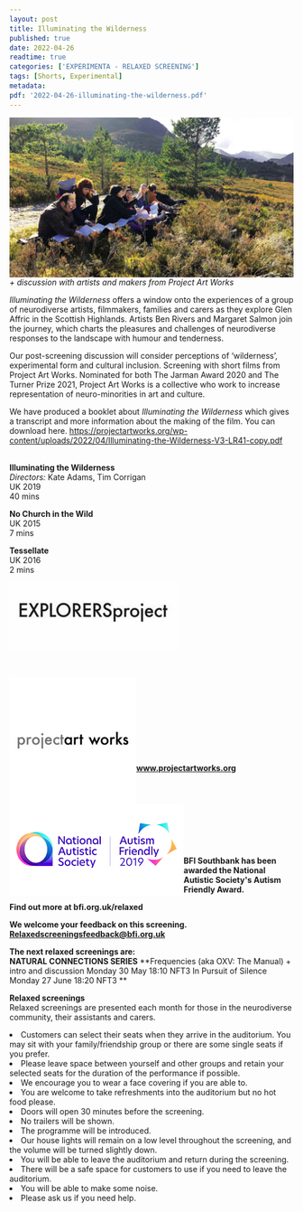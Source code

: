 ```yaml
---
layout: post
title: Illuminating the Wilderness
published: true
date: 2022-04-26
readtime: true
categories: ['EXPERIMENTA - RELAXED SCREENING']
tags: [Shorts, Experimental]
metadata: 
pdf: '2022-04-26-illuminating-the-wilderness.pdf'
---
```


<img style="float: left;" src="/img/illuminating-the-wilderness-01.jpg"><br><br>

_+ discussion with artists and makers from  Project Art Works_

_Illuminating the Wilderness_ offers a window onto the experiences of a group of neurodiverse artists, filmmakers, families and carers as they explore Glen Affric in the Scottish Highlands. Artists Ben Rivers and Margaret Salmon join the journey, which charts the pleasures and challenges of neurodiverse responses to the landscape with humour and tenderness.

Our post-screening discussion will consider perceptions of ‘wilderness’, experimental form and cultural inclusion. Screening with short films from Project Art Works. Nominated for both  The Jarman Award 2020 and The Turner Prize 2021, Project Art Works is a collective who work to increase representation of neuro-minorities in art and culture.

We have produced a booklet about _Illuminating the Wilderness_ which gives a transcript and more information about the making of the film. You can download here.
https://projectartworks.org/wp-content/uploads/2022/04/Illuminating-the-Wilderness-V3-LR41-copy.pdf
<br><br>

**Illuminating the Wilderness**  
_Directors:_ Kate Adams, Tim Corrigan  
UK 2019  
40 mins

**No Church in the Wild**  
UK 2015  
7 mins

**Tessellate**  
UK 2016  
2 mins


<img style="float: left;" src="/img/explorers.jpg"><br><br><br><br><br><br><br><br><br>

<img style="float: left;" src="/img/PAW.jpg"><br><br><br><br><br><br><br><br><br>
**www.projectartworks.org**

<img style="float: left;" src="/img/autistic_society.png"><br><br><br><br><br><br><br>

**BFI Southbank has been awarded the National Autistic Society's Autism Friendly Award.**<br>


**Find out more at  bfi.org.uk/relaxed**<br>


**We welcome your feedback on this screening.**<br>
**Relaxedscreeningsfeedback@bfi.org.uk**<br>


**The next relaxed screenings are:**<br>
**NATURAL CONNECTIONS SERIES**
**Frequencies (aka OXV: The Manual) + intro and discussion 
Monday 30 May 18:10 NFT3 
In Pursuit of Silence
Monday 27 June 18:20 NFT3
**<br>



**Relaxed screenings**<br>
Relaxed screenings are presented each month for those in the neurodiverse community, their assistants and carers.

<li>Customers can select their seats when they arrive in the auditorium. You may sit with your family/friendship group or there are some single seats if you prefer.

<li>Please leave space between yourself and other groups and retain your selected seats for the duration of the performance if possible.

<li>We encourage you to wear a face covering if you are able to.

<li>You are welcome to take refreshments into the auditorium but no hot food please.

<li>Doors will open 30 minutes before the screening.

<li>No trailers will be shown.

<li>The programme will be introduced.

<li>Our house lights will remain on a low level throughout the screening, and the volume will be turned slightly down.

<li>You will be able to leave the auditorium and return during the screening.

<li>There will be a safe space for customers to use if you need to leave the auditorium.

<li>You will be able to make some noise.

<li>Please ask us if you need help.


<!--stackedit_data:
eyJoaXN0b3J5IjpbLTU0MTU3NTg4M119
-->
